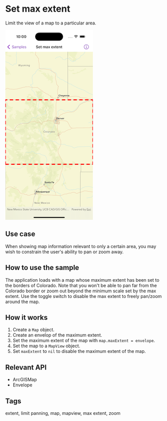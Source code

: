 # Set max extent

Limit the view of a map to a particular area.

![Image of set max extent](set-max-extent.png)

## Use case

When showing map information relevant to only a certain area, you may wish to constrain the user's ability to pan or zoom away.

## How to use the sample

The application loads with a map whose maximum extent has been set to the borders of Colorado. Note that you won't be able to pan far from the Colorado border or zoom out beyond the minimum scale set by the max extent. Use the toggle switch to disable the max extent to freely pan/zoom around the map.

## How it works

1. Create a `Map` object.
2. Create an envelop of the maximum extent.
3. Set the maximum extent of the map with `map.maxExtent = envelope`.
4. Set the map to a `MapView` object.
5. Set `maxExtent` to `nil` to disable the maximum extent of the map.

## Relevant API

* ArcGISMap
* Envelope

## Tags

extent, limit panning, map, mapview, max extent, zoom
